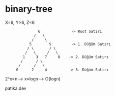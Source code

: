 # binary-tree

X=6, Y>6, Z<6




                   6              -> Root Satırı
                 /   \
                /     \
               5        9         -> 1. Düğüm Satırı
              / \       / \
             /   \     /   \
            1     3   7     8    -> 2. Düğüm Satırı
           /      / \
          /      /   \
         0      2     4          -> 3. Düğüm Satırı
                                     
  2^x=n--> x=logn--> O(logn)    
  
patika.dev
